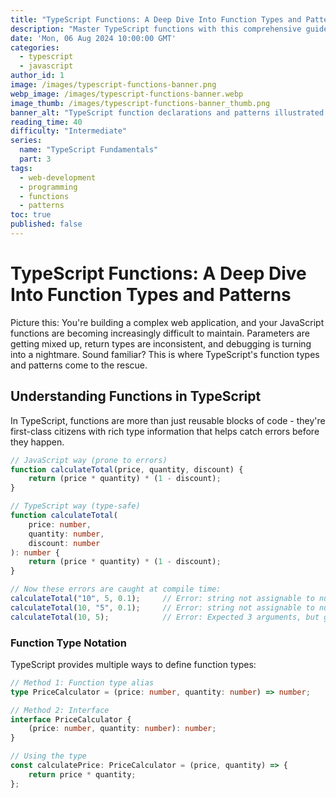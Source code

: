 ```yaml
---
title: "TypeScript Functions: A Deep Dive Into Function Types and Patterns"
description: "Master TypeScript functions with this comprehensive guide covering function types, parameters, overloading, generics, and advanced patterns with practical examples"
date: 'Mon, 06 Aug 2024 10:00:00 GMT'
categories:
  - typescript
  - javascript
author_id: 1
image: /images/typescript-functions-banner.png
webp_image: /images/typescript-functions-banner.webp
image_thumb: /images/typescript-functions-banner_thumb.png
banner_alt: "TypeScript function declarations and patterns illustrated with code examples"
reading_time: 40
difficulty: "Intermediate"
series:
  name: "TypeScript Fundamentals"
  part: 3
tags:
  - web-development
  - programming
  - functions
  - patterns
toc: true
published: false
---
```


# TypeScript Functions: A Deep Dive Into Function Types and Patterns

Picture this: You're building a complex web application, and your JavaScript functions are becoming increasingly difficult to maintain. Parameters are getting mixed up, return types are inconsistent, and debugging is turning into a nightmare. Sound familiar? This is where TypeScript's function types and patterns come to the rescue.

## Understanding Functions in TypeScript

In TypeScript, functions are more than just reusable blocks of code - they're first-class citizens with rich type information that helps catch errors before they happen.

```typescript
// JavaScript way (prone to errors)
function calculateTotal(price, quantity, discount) {
    return (price * quantity) * (1 - discount);
}

// TypeScript way (type-safe)
function calculateTotal(
    price: number,
    quantity: number,
    discount: number
): number {
    return (price * quantity) * (1 - discount);
}

// Now these errors are caught at compile time:
calculateTotal("10", 5, 0.1);     // Error: string not assignable to number
calculateTotal(10, "5", 0.1);     // Error: string not assignable to number
calculateTotal(10, 5);            // Error: Expected 3 arguments, but got 2
```

### Function Type Notation

TypeScript provides multiple ways to define function types:

```typescript
// Method 1: Function type alias
type PriceCalculator = (price: number, quantity: number) => number;

// Method 2: Interface
interface PriceCalculator {
    (price: number, quantity: number): number;
}

// Using the type
const calculatePrice: PriceCalculator = (price, quantity) => {
    return price * quantity;
};
```
